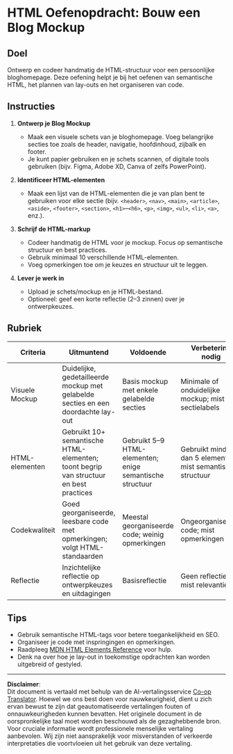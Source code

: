 <!--
CO_OP_TRANSLATOR_METADATA:
{
  "original_hash": "5a764667bbe82aa72ac0a67f4c97ff4a",
  "translation_date": "2025-10-03T10:09:10+00:00",
  "source_file": "3-terrarium/1-intro-to-html/assignment.md",
  "language_code": "nl"
}
-->
# HTML Oefenopdracht: Bouw een Blog Mockup

## Doel

Ontwerp en codeer handmatig de HTML-structuur voor een persoonlijke bloghomepage. Deze oefening helpt je bij het oefenen van semantische HTML, het plannen van lay-outs en het organiseren van code.

## Instructies

1. **Ontwerp je Blog Mockup**
   - Maak een visuele schets van je bloghomepage. Voeg belangrijke secties toe zoals de header, navigatie, hoofdinhoud, zijbalk en footer.
   - Je kunt papier gebruiken en je schets scannen, of digitale tools gebruiken (bijv. Figma, Adobe XD, Canva of zelfs PowerPoint).

2. **Identificeer HTML-elementen**
   - Maak een lijst van de HTML-elementen die je van plan bent te gebruiken voor elke sectie (bijv. `<header>`, `<nav>`, `<main>`, `<article>`, `<aside>`, `<footer>`, `<section>`, `<h1>`–`<h6>`, `<p>`, `<img>`, `<ul>`, `<li>`, `<a>`, enz.).

3. **Schrijf de HTML-markup**
   - Codeer handmatig de HTML voor je mockup. Focus op semantische structuur en best practices.
   - Gebruik minimaal 10 verschillende HTML-elementen.
   - Voeg opmerkingen toe om je keuzes en structuur uit te leggen.

4. **Lever je werk in**
   - Upload je schets/mockup en je HTML-bestand.
   - Optioneel: geef een korte reflectie (2–3 zinnen) over je ontwerpkeuzes.

## Rubriek

| Criteria         | Uitmuntend                                                                                 | Voldoende                                                                       | Verbetering nodig                                                              |
|------------------|--------------------------------------------------------------------------------------------|---------------------------------------------------------------------------------|--------------------------------------------------------------------------------|
| Visuele Mockup   | Duidelijke, gedetailleerde mockup met gelabelde secties en een doordachte lay-out          | Basis mockup met enkele gelabelde secties                                       | Minimale of onduidelijke mockup; mist sectielabels                             |
| HTML-elementen   | Gebruikt 10+ semantische HTML-elementen; toont begrip van structuur en best practices       | Gebruikt 5–9 HTML-elementen; enige semantische structuur                        | Gebruikt minder dan 5 elementen; mist semantische structuur                    |
| Codekwaliteit    | Goed georganiseerde, leesbare code met opmerkingen; volgt HTML-standaarden                 | Meestal georganiseerde code; weinig opmerkingen                                 | Ongeorganiseerde code; mist opmerkingen                                        |
| Reflectie        | Inzichtelijke reflectie op ontwerpkeuzes en uitdagingen                                    | Basisreflectie                                                                  | Geen reflectie of mist relevantie                                              |

## Tips

- Gebruik semantische HTML-tags voor betere toegankelijkheid en SEO.
- Organiseer je code met inspringingen en opmerkingen.
- Raadpleeg [MDN HTML Elements Reference](https://developer.mozilla.org/en-US/docs/Web/HTML/Element) voor hulp.
- Denk na over hoe je lay-out in toekomstige opdrachten kan worden uitgebreid of gestyled.

---

**Disclaimer**:  
Dit document is vertaald met behulp van de AI-vertalingsservice [Co-op Translator](https://github.com/Azure/co-op-translator). Hoewel we ons best doen voor nauwkeurigheid, dient u zich ervan bewust te zijn dat geautomatiseerde vertalingen fouten of onnauwkeurigheden kunnen bevatten. Het originele document in de oorspronkelijke taal moet worden beschouwd als de gezaghebbende bron. Voor cruciale informatie wordt professionele menselijke vertaling aanbevolen. Wij zijn niet aansprakelijk voor misverstanden of verkeerde interpretaties die voortvloeien uit het gebruik van deze vertaling.